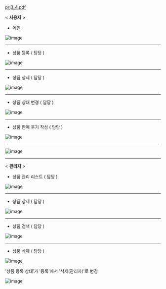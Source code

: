 [prj3_4.pdf](https://github.com/In0code/retro/files/14101365/prj3_4.pdf)



< **사용자** >


- 메인

![image](https://github.com/In0code/retro/assets/137425054/263269b9-b038-43b7-9453-6f3d95732104)


-------------------------------------------------------------------------------------------------


- 상품 등록 ( 담당 )

![image](https://github.com/In0code/retro/assets/137425054/d9924705-19af-4aa8-8e68-2a81b57c0744)


----------------------------------------------------


- 상품 상세 ( 담당 )

![image](https://github.com/In0code/retro/assets/137425054/ffd2ea3b-9b85-49b2-908e-e733e49d336d)


----------------------------------------------------


- 상품 상태 변경 ( 담당 )

![image](https://github.com/In0code/retro/assets/137425054/d0011f23-1024-4873-90e2-20586aea9dbc)



----------------------------------------------------


- 상품 판매 후기 작성 ( 담당 )

![image](https://github.com/In0code/retro/assets/137425054/42159e62-c519-422f-911e-f776a5fd8316)


-----

![image](https://github.com/In0code/retro/assets/137425054/984b5bb7-d865-46c8-8e08-4c73fa18c440)


----------------------------------------------------


< **관리자** >

- 상품 관리 리스트 ( 담당 )

![image](https://github.com/In0code/retro/assets/137425054/556aa0f3-2cd2-4f0b-83d5-b77d6862eebf)



----------------------------------------------------


- 상품 상세 ( 담당 )

![image](https://github.com/In0code/retro/assets/137425054/aac9b8f7-cc7a-413a-a233-ae78cf68f01a)


----------------------------------------------------


- 상품 검색 ( 담당 )

![image](https://github.com/In0code/retro/assets/137425054/d1cf83a1-ac40-487b-b01f-7415bdbfde72)


----------------------------------------------------


- 상품 삭제 ( 담당 )

![image](https://github.com/In0code/retro/assets/137425054/e476a6d2-834d-435e-977a-4a5a9924d259)

'상품 등록 상태'가 '등록'에서 '삭제(관리자)'로 변경

![image](https://github.com/In0code/retro/assets/137425054/cbc2275e-9d31-4b28-9ae8-b1f187892b73)
